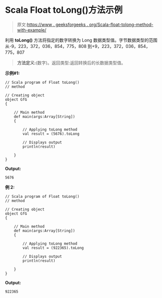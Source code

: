 # Scala Float toLong()方法示例

> 原文:[https://www . geeksforgeeks . org/Scala-float-tolong-method-with-example/](https://www.geeksforgeeks.org/scala-float-tolong-method-with-example/)

利用 **toLong()** 方法将指定的数字转换为 Long 数据类型值。字节数据类型的范围从-9，223，372，036，854，775，808 到+9，223，372，036，854，775，807

> **方法定义:**(数字)。返回类型:返回转换后的长数据类型值。

**示例#1:**

```
// Scala program of Float toLong()
// method

// Creating object
object GfG
{ 

    // Main method
    def main(args:Array[String])
    {

        // Applying toLong method
        val result = (5676).toLong

        // Displays output
        println(result)

    }
} 
```

**Output:**

```
5676

```

**例 2:**

```
// Scala program of Float toLong()
// method

// Creating object
object GfG
{ 

    // Main method
    def main(args:Array[String])
    {

        // Applying toLong method
        val result = (922365).toLong

        // Displays output
        println(result)

    }
} 
```

**Output:**

```
922365

```